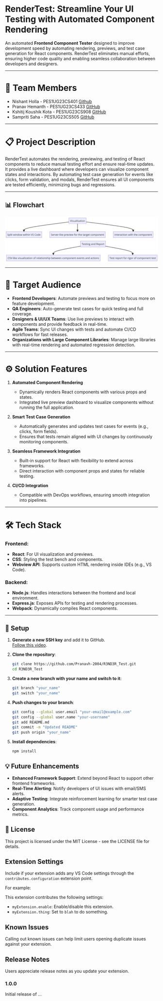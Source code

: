 # RenderTest: Streamline Your UI Testing with Automated Component Rendering

An automated **Frontend Component Tester** designed to improve development speed by automating rendering, previews, and test case generation for React components. RenderTest eliminates manual efforts, ensuring higher code quality and enabling seamless collaboration between developers and designers.

---

# 👥 Team Members

- Nishant Holla - PES1UG23CS401 [Github](https://github.com/nishantHolla)
- Pranav Hemanth - PES1UG23CS433 [GitHub](https://github.com/Pranavh-2004)
- Kshitij Koushik Kota - PES1UG23CS908 [GitHub](https://github.com/kshitijkota)
- Sampriti Saha - PES1UG23CS505 [GitHub](https://github.com/Sampriti2803)

---

# 📋 Project Description

RenderTest automates the rendering, previewing, and testing of React components to reduce manual testing effort and ensure real-time updates. It provides a live dashboard where developers can visualize component states and interactions. By automating test case generation for events like clicks, form validation, and modals, RenderTest ensures all UI components are tested efficiently, minimizing bugs and regressions.

---

## 📊 Flowchart

![Flowchart1](Assets/Flowchart1.jpeg)
![Flowchart2](Assets/Flowchart2.jpeg)

---

# 🎯 Target Audience

- **Frontend Developers**: Automate previews and testing to focus more on feature development.
- **QA Engineers**: Auto-generate test cases for quick testing and full coverage.
- **Designers & UI/UX Teams**: Use live previews to interact with components and provide feedback in real-time.
- **Agile Teams**: Sync UI changes with tests and automate CI/CD workflows for fast releases.
- **Organizations with Large Component Libraries**: Manage large libraries with real-time rendering and automated regression detection.

---

# ⚙️ Solution Features

1. **Automated Component Rendering**

   - Dynamically renders React components with various props and states.
   - Integrated live preview dashboard to visualize components without running the full application.

2. **Smart Test Case Generation**

   - Automatically generates and updates test cases for events (e.g., clicks, form fields).
   - Ensures that tests remain aligned with UI changes by continuously monitoring components.

3. **Seamless Framework Integration**

   - Built-in support for React with flexibility to extend across frameworks.
   - Direct interaction with component props and states for reliable testing.

4. **CI/CD Integration**
   - Compatible with DevOps workflows, ensuring smooth integration into pipelines.

---

# 🛠️ Tech Stack

### **Frontend:**

- **React**: For UI visualization and previews.
- **CSS**: Styling the test bench and components.
- **Webview API**: Supports custom HTML rendering inside IDEs (e.g., VS Code).

### **Backend:**

- **Node.js**: Handles interactions between the frontend and local environment.
- **Express.js**: Exposes APIs for testing and rendering processes.
- **Webpack**: Dynamically compiles React components.

---

## 🔄 Setup

1. **Generate a new SSH key** and add it to GitHub.  
   [Follow this video](https://www.youtube.com/watch?v=O5H_KFzla6M).

2. **Clone the repository**:
   ```bash
   git clone https://github.com/Pranavh-2004/R3ND3R_Test.git
   cd R3ND3R_Test
   ```
3. **Create a new branch with your name and switch to it**:
   ```bash
   git branch "your_name"
   git switch "your_name"
   ```
4. **Push changes to your branch**:
   ```bash
   git config --global user.email "your-email@example.com"
   git config --global user.name "your-username"
   git add README.md
   git commit -m "Updated README"
   git push origin "your_name"
   ```
5. **Install dependencies**:
   ```bash
   npm install
   ```

## 💡 Future Enhancements

- **Enhanced Framework Support**: Extend beyond React to support other frontend frameworks.
- **Real-Time Alerting**: Notify developers of UI issues with email/SMS alerts.
- **Adaptive Testing**: Integrate reinforcement learning for smarter test case generation.
- **Component Analytics**: Track component usage and performance metrics.

## 📜 License

This project is licensed under the MIT License - see the LICENSE file for details.

## Extension Settings

Include if your extension adds any VS Code settings through the `contributes.configuration` extension point.

For example:

This extension contributes the following settings:

- `myExtension.enable`: Enable/disable this extension.
- `myExtension.thing`: Set to `blah` to do something.

## Known Issues

Calling out known issues can help limit users opening duplicate issues against your extension.

## Release Notes

Users appreciate release notes as you update your extension.

### 1.0.0

Initial release of ...
